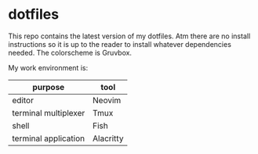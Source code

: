 # dotfiles

This repo contains the latest version of my dotfiles.
Atm there are no install instructions so it is up to the reader to install whatever dependencies needed.
The colorscheme is Gruvbox.

My work environment is:

| purpose | tool |
|---------|------|
| editor | Neovim |
| terminal multiplexer | Tmux |
| shell | Fish |
| terminal application | Alacritty |
